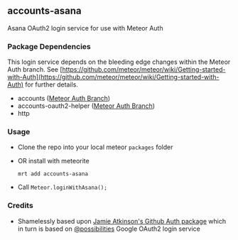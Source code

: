 ## accounts-asana

Asana OAuth2 login service for use with Meteor Auth

### Package Dependencies

This login service depends on the bleeding edge changes within the Meteor Auth branch. See [https://github.com/meteor/meteor/wiki/Getting-started-with-Auth](https://github.com/meteor/meteor/wiki/Getting-started-with-Auth) for further details.

* accounts ([Meteor Auth Branch](https://github.com/meteor/meteor/wiki/Getting-started-with-Auth))
* accounts-oauth2-helper ([Meteor Auth Branch](https://github.com/meteor/meteor/wiki/Getting-started-with-Auth))
* http

### Usage

* Clone the repo into your local meteor `packages` folder
* OR install with meteorite

	`mrt add accounts-asana`

* Call `Meteor.loginWithAsana();`

### Credits

* Shamelessly based upon [Jamie Atkinson's Github Auth package](https://github.com/Jabbslad/accounts-github) which in turn is based on [@possibilities](https://github.com/possibilities) Google OAuth2 login service

